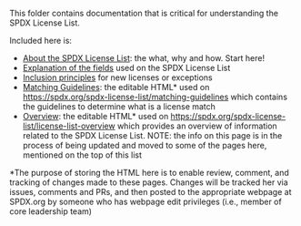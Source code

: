 This folder contains documentation that is critical for understanding the SPDX License List.  

Included here is:
* [About the SPDX License List](DOCS/what-why-how.md): the what, why and how. Start here!
* [Explanation of the fields](DOCS/license-fields.md) used on the SPDX License List
* [Inclusion principles](DOCS/license-inclusion-principles.md) for new licenses or exceptions
* [Matching Guidelines](DOCS?matching-guidelines): the editable HTML* used on https://spdx.org/spdx-license-list/matching-guidelines which contains the guidelines to determine what is a license match
* [Overview](DOCS/license-list-overview): the editable HTML* used on https://spdx.org/spdx-license-list/license-list-overview which provides an overview of information related to the SPDX License List. NOTE: the info on this page is in the process of being updated and moved to some of the pages here, mentioned on the top of this list

*The purpose of storing the HTML here is to enable review, comment, and tracking of changes made to these pages. Changes will be tracked her via issues, comments and PRs, and then posted to the appropriate webpage at SPDX.org by someone who has webpage edit privileges (i.e., member of core leadership team)

